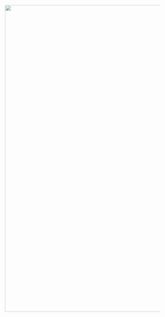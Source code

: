 <div id="header" align="center">
  <img src="https://media.giphy.com/media/v1.Y2lkPTc5MGI3NjExYTE4a2FpM25vd2NnNTJwbm55YWM5MWk4OXIybnVpcGdoNTBubXZ3OSZlcD12MV9pbnRlcm5hbF9naWZfYnlfaWQmY3Q9Zw/quEsMOrr3hmQ8/giphy.gif" width="1000"/>
</div>
